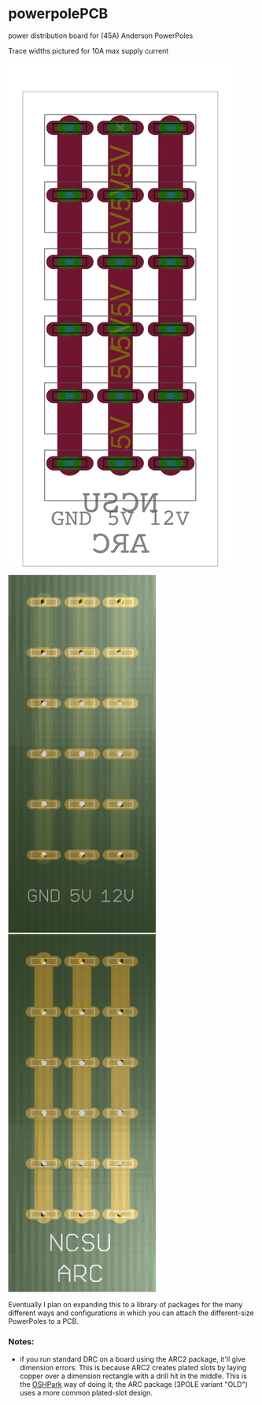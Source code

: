 # powerpolePCB
power distribution board for (45A) Anderson PowerPoles

Trace widths pictured for 10A max supply current

![board](/img/BRD/board.png)

<div style="width: 600px">
  <img src="/img/render/front.png" alt="front render" width="300">
  <img src="/img/render/back.png" alt="front render" width="300">
</div>

Eventually I plan on expanding this to a library of packages for the many different ways and configurations in which you can attach the different-size PowerPoles to a PCB.

### Notes:
- if you run standard DRC on a board using the ARC2 package, it'll give dimension errors. This is because ARC2 creates plated slots by laying copper over a dimension rectangle with a drill hit in the middle. This is the [OSHPark](https://oshpark.com/) way of doing it; the ARC package (3POLE variant "OLD") uses a more common plated-slot design. 
